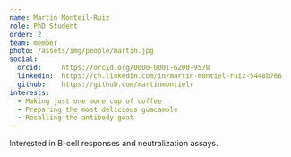 ```yaml
---
name: Martin Monteil-Ruiz
role: PhD Student
order: 2
team: member
photo: /assets/img/people/martin.jpg
social:
  orcid:     https://orcid.org/0000-0001-6200-9578
  linkedin:  https://ch.linkedin.com/in/martin-montiel-ruiz-5448b766
  github:    https://github.com/martinmontielr
interests:
  - Making just one more cup of coffee
  - Preparing the most delicious guacamole
  - Recalling the antibody goat
---
```

Interested in B-cell responses and neutralization assays.

